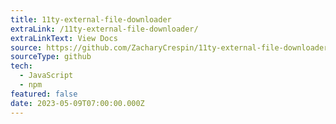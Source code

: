 ```yaml
---
title: 11ty-external-file-downloader
extraLink: /11ty-external-file-downloader/
extraLinkText: View Docs
source: https://github.com/ZacharyCrespin/11ty-external-file-downloader
sourceType: github
tech:
  - JavaScript
  - npm
featured: false
date: 2023-05-09T07:00:00.000Z
---
```

